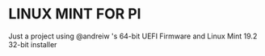 # LINUX MINT FOR PI
Just a project using @andreiw 's 64-bit UEFI Firmware and Linux Mint 19.2 32-bit installer

